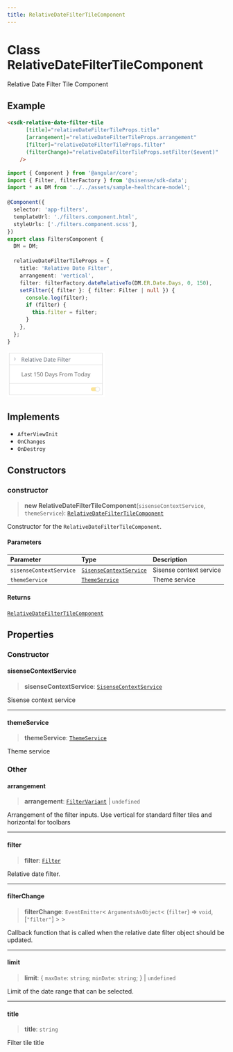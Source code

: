 ```yaml
---
title: RelativeDateFilterTileComponent
---
```


# Class RelativeDateFilterTileComponent

Relative Date Filter Tile Component

## Example

```html
<csdk-relative-date-filter-tile
      [title]="relativeDateFilterTileProps.title"
      [arrangement]="relativeDateFilterTileProps.arrangement"
      [filter]="relativeDateFilterTileProps.filter"
      (filterChange)="relativeDateFilterTileProps.setFilter($event)"
    />
```
```ts
import { Component } from '@angular/core';
import { Filter, filterFactory } from '@sisense/sdk-data';
import * as DM from '../../assets/sample-healthcare-model';

@Component({
  selector: 'app-filters',
  templateUrl: './filters.component.html',
  styleUrls: ['./filters.component.scss'],
})
export class FiltersComponent {
  DM = DM;

  relativeDateFilterTileProps = {
    title: 'Relative Date Filter',
    arrangement: 'vertical',
    filter: filterFactory.dateRelativeTo(DM.ER.Date.Days, 0, 150),
    setFilter({ filter }: { filter: Filter | null }) {
      console.log(filter);
      if (filter) {
        this.filter = filter;
      }
    },
  };
}
```
<img src="../../../img/angular-relative-date-filter-tile-example.png" width="225px" />

## Implements

- `AfterViewInit`
- `OnChanges`
- `OnDestroy`

## Constructors

### constructor

> **new RelativeDateFilterTileComponent**(`sisenseContextService`, `themeService`): [`RelativeDateFilterTileComponent`](class.RelativeDateFilterTileComponent.md)

Constructor for the `RelativeDateFilterTileComponent`.

#### Parameters

| Parameter | Type | Description |
| :------ | :------ | :------ |
| `sisenseContextService` | [`SisenseContextService`](../contexts/class.SisenseContextService.md) | Sisense context service |
| `themeService` | [`ThemeService`](../contexts/class.ThemeService.md) | Theme service |

#### Returns

[`RelativeDateFilterTileComponent`](class.RelativeDateFilterTileComponent.md)

## Properties

### Constructor

#### sisenseContextService

> **sisenseContextService**: [`SisenseContextService`](../contexts/class.SisenseContextService.md)

Sisense context service

***

#### themeService

> **themeService**: [`ThemeService`](../contexts/class.ThemeService.md)

Theme service

### Other

#### arrangement

> **arrangement**: [`FilterVariant`](../type-aliases/type-alias.FilterVariant.md) \| `undefined`

Arrangement of the filter inputs. Use vertical for standard filter tiles and horizontal for toolbars

***

#### filter

> **filter**: [`Filter`](../../sdk-data/interfaces/interface.Filter.md)

Relative date filter.

***

#### filterChange

> **filterChange**: `EventEmitter`\< `ArgumentsAsObject`\< (`filter`) => `void`, [`"filter"`] \> \>

Callback function that is called when the relative date filter object should be updated.

***

#### limit

> **limit**: \{
  `maxDate`: `string`;
  `minDate`: `string`;
 } \| `undefined`

Limit of the date range that can be selected.

***

#### title

> **title**: `string`

Filter tile title
